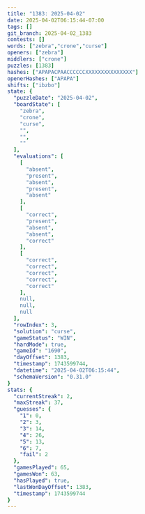 ```yaml
---
title: "1383: 2025-04-02"
date: 2025-04-02T06:15:44-07:00
tags: []
git_branch: 2025-04-02_1383
contests: []
words: ["zebra","crone","curse"]
openers: ["zebra"]
middlers: ["crone"]
puzzles: [1383]
hashes: ["APAPACPAACCCCCCXXXXXXXXXXXXXXX"]
openerHashes: ["APAPA"]
shifts: ["ibzbo"]
state: {
  "puzzleDate": "2025-04-02",
  "boardState": [
    "zebra",
    "crone",
    "curse",
    "",
    "",
    ""
  ],
  "evaluations": [
    [
      "absent",
      "present",
      "absent",
      "present",
      "absent"
    ],
    [
      "correct",
      "present",
      "absent",
      "absent",
      "correct"
    ],
    [
      "correct",
      "correct",
      "correct",
      "correct",
      "correct"
    ],
    null,
    null,
    null
  ],
  "rowIndex": 3,
  "solution": "curse",
  "gameStatus": "WIN",
  "hardMode": true,
  "gameId": "1690",
  "dayOffset": 1383,
  "timestamp": 1743599744,
  "datetime": "2025-04-02T06:15:44",
  "schemaVersion": "0.31.0"
}
stats: {
  "currentStreak": 2,
  "maxStreak": 37,
  "guesses": {
    "1": 0,
    "2": 3,
    "3": 14,
    "4": 26,
    "5": 13,
    "6": 7,
    "fail": 2
  },
  "gamesPlayed": 65,
  "gamesWon": 63,
  "hasPlayed": true,
  "lastWonDayOffset": 1383,
  "timestamp": 1743599744
}
---
```

<!-- more -->
